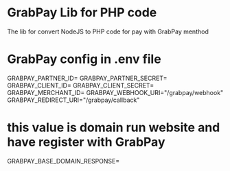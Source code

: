 # GrabPay Lib for PHP code
The lib for convert NodeJS to PHP code for pay with GrabPay menthod

# GrabPay config in .env file
GRABPAY_PARTNER_ID=
GRABPAY_PARTNER_SECRET=
GRABPAY_CLIENT_ID=
GRABPAY_CLIENT_SECRET=
GRABPAY_MERCHANT_ID=
GRABPAY_WEBHOOK_URI="/grabpay/webhook"
GRABPAY_REDIRECT_URI="/grabpay/callback"
# this value is domain run website and have register with GrabPay
GRABPAY_BASE_DOMAIN_RESPONSE=
